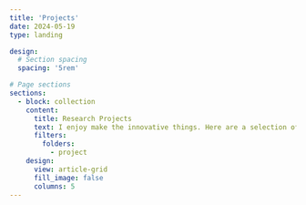 ```yaml
---
title: 'Projects'
date: 2024-05-19
type: landing

design:
  # Section spacing
  spacing: '5rem'

# Page sections
sections:
  - block: collection
    content:
      title: Research Projects
      text: I enjoy make the innovative things. Here are a selection of research projects that I have worked on over the years.
      filters:
        folders:
          - project
    design:
      view: article-grid
      fill_image: false
      columns: 5
---
```

